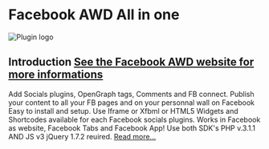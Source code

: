 Facebook AWD All in one
==============

![Plugin logo][logo]

Introduction [See the Facebook AWD website for more informations](http://facebook-awd.ahwebdev.fr "Facebook AWD all in one")
--------------
Add Socials plugins, OpenGraph tags, Comments and FB connect. 
Publish your content to all your FB pages and on your personnal wall on Facebook
Easy to install and setup. Use Iframe or Xfbml or HTML5
Widgets and Shortcodes available for each Facebook socials plugins.
Works in Facebook as website, Facebook Tabs and Facebook App!
Use both SDK's PHP v.3.1.1 AND JS v3
jQuery 1.7.2 reuired.
[Read more...](http://facebook-awd.ahwebdev.fr/features/ "Features of Facebook AWD")


[logo]: http://www.ahwebdev.fr/wp-content/uploads/2011/06/facebook_awd_all_in_one_556x180.png "Facebook AWD Logo"